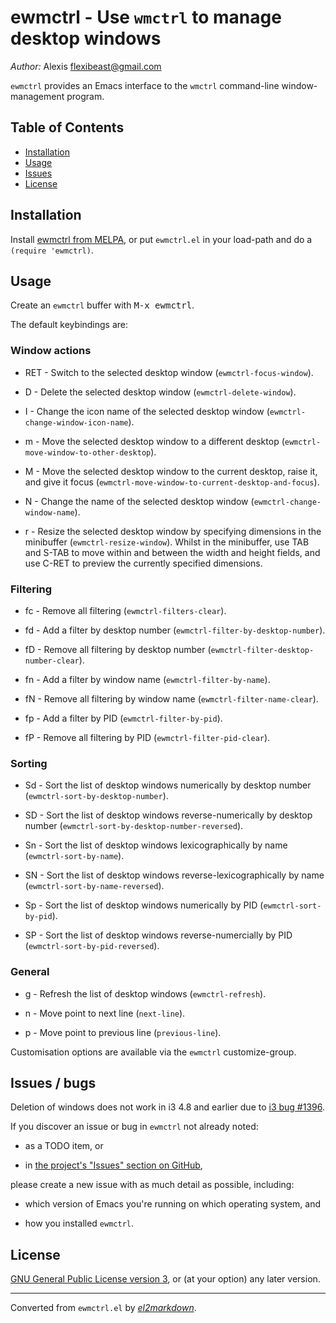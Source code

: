 # ewmctrl - Use `wmctrl` to manage desktop windows

*Author:* Alexis <flexibeast@gmail.com><br>

`ewmctrl` provides an Emacs interface to the `wmctrl` command-line window-management program.

## Table of Contents

- [Installation](#installation)
- [Usage](#usage)
- [Issues](#issues)
- [License](#license)

## Installation

Install [ewmctrl from MELPA](http://melpa.org/#/ewmctrl), or put `ewmctrl.el` in your load-path and do a `(require 'ewmctrl)`.

## Usage

Create an `ewmctrl` buffer with <kbd>M-x ewmctrl</kbd>.

The default keybindings are:

### Window actions

* RET - Switch to the selected desktop window (`ewmctrl-focus-window`).

* D - Delete the selected desktop window (`ewmctrl-delete-window`).

* I - Change the icon name of the selected desktop window (`ewmctrl-change-window-icon-name`).

* m - Move the selected desktop window to a different desktop (`ewmctrl-move-window-to-other-desktop`).

* M - Move the selected desktop window to the current desktop, raise it, and give it focus (`ewmctrl-move-window-to-current-desktop-and-focus`).

* N - Change the name of the selected desktop window (`ewmctrl-change-window-name`).

* r - Resize the selected desktop window by specifying dimensions in the minibuffer (`ewmctrl-resize-window`). Whilst in the minibuffer, use TAB and S-TAB to move within and between the width and height fields, and use C-RET to preview the currently specified dimensions.

### Filtering

* fc - Remove all filtering (`ewmctrl-filters-clear`).

* fd - Add a filter by desktop number (`ewmctrl-filter-by-desktop-number`).

* fD - Remove all filtering by desktop number (`ewmctrl-filter-desktop-number-clear`).

* fn - Add a filter by window name (`ewmctrl-filter-by-name`).

* fN - Remove all filtering by window name (`ewmctrl-filter-name-clear`).

* fp - Add a filter by PID (`ewmctrl-filter-by-pid`).

* fP - Remove all filtering by PID (`ewmctrl-filter-pid-clear`).

### Sorting

* Sd - Sort the list of desktop windows numerically by desktop number (`ewmctrl-sort-by-desktop-number`).

* SD - Sort the list of desktop windows reverse-numerically by desktop number (`ewmctrl-sort-by-desktop-number-reversed`).

* Sn - Sort the list of desktop windows lexicographically by name (`ewmctrl-sort-by-name`).

* SN - Sort the list of desktop windows reverse-lexicographically by name (`ewmctrl-sort-by-name-reversed`).

* Sp - Sort the list of desktop windows numerically by PID (`ewmctrl-sort-by-pid`).

* SP - Sort the list of desktop windows reverse-numercially by PID (`ewmctrl-sort-by-pid-reversed`).

### General

* g - Refresh the list of desktop windows (`ewmctrl-refresh`).

* n - Move point to next line (`next-line`).

* p - Move point to previous line (`previous-line`).

Customisation options are available via the `ewmctrl` customize-group.

## Issues / bugs

Deletion of windows does not work in i3 4.8 and earlier due to [i3 bug #1396](http://bugs.i3wm.org/query/ticket/1396).

If you discover an issue or bug in `ewmctrl` not already noted:

* as a TODO item, or

* in [the project's "Issues" section on GitHub](https://github.com/flexibeast/ewmctrl/issues),

please create a new issue with as much detail as possible, including:

* which version of Emacs you're running on which operating system, and

* how you installed `ewmctrl`.

## License

[GNU General Public License version 3](http://www.gnu.org/licenses/gpl.html), or (at your option) any later version.


---
Converted from `ewmctrl.el` by [*el2markdown*](https://github.com/Lindydancer/el2markdown).
